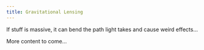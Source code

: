 ```yaml
---
title: Gravitational Lensing
---
```


If stuff is massive, it can bend the path light takes and cause weird effects...

More content to come...
